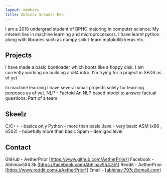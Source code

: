 ```yaml
---
layout: members
title: Abhinav Sukumar Rao
---
```


I am a 2018 undergrad student of BPHC majoring in computer science. My interest lies in machine learning and microprocessors. I have learnt python along with libraries such as numpy scikit-learn matplotlib keras etc.

Projects
--------

I have made a basic bootloader which boots like a floppy disk. I am currently working on building a c64 intro. I'm trying for a project in SEDS as of yet

In machine learning I have several small projects solely for learning purposes as of yet. NLP - Factoid An NLP based model to answer factual questions. Part of a team

Skeelz
------

C/C++ - basics only Python - more than basic Java - very basic ASM (x86 , 6502) - hopefully more than basic Spam - demigod level

Contact
-------

GitHub - AetherPrior \[https://www.github.com/AetherPrior\] Facebook - Abhinav554.3k \[https://facebook.com/Abhinav554.3k\] Reddit - AetherPrior \[https://www.reddit.com/u/AetherPrior\] Email - \[abhinav.797c@gmail.com\]